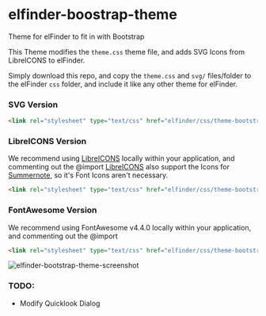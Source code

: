 # elfinder-boostrap-theme
Theme for elFinder to fit in with Bootstrap

This Theme modifies the `theme.css` theme file, and adds SVG Icons from LibreICONS to elFinder.

Simply download this repo, and copy the `theme.css` and `svg/` files/folder to the elFinder `css` folder, and include it like any other theme for elFinder.

### SVG Version
````html
<link rel="stylesheet" type="text/css" href="elfinder/css/theme-bootstrap-svg.css">
````

### LibreICONS Version
We recommend using [LibreICONS](https://github.com/StudioJunkyard/LibreICONS) locally within your application, and commenting out the @import
[LibreICONS](https://github.com/StudioJunkyard/LibreICONS) also support the Icons for [Summernote](https://github.com/summernote/summernote/), so it's Font Icons aren't necessary.
````html
<link rel="stylesheet" type="text/css" href="elfinder/css/theme-bootstrap-libreicons.css">
````

### FontAwesome Version
We recommend using FontAwesome v4.4.0 locally within your application, and commenting out the @import
````html
<link rel="stylesheet" type="text/css" href="elfinder/css/theme-bootstrap-fontawesome.css">
````

![elfinder-bootstrap-theme-screenshot](https://github.com/StudioJunkyard/elfinder-bootstrap-theme/blob/master/elfinder-bootstrap-theme.png)

### TODO:
- Modify Quicklook Dialog
